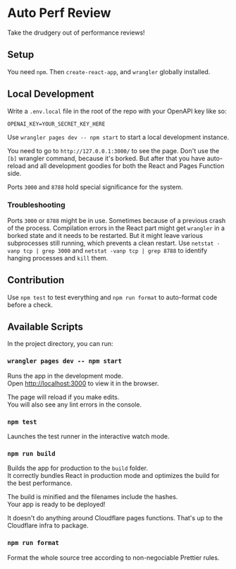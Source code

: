 # Auto Perf Review

Take the drudgery out of performance reviews!

## Setup

You need `npm`. Then `create-react-app`, and `wrangler` globally installed.

## Local Development

Write a `.env.local` file in the root of the repo with your OpenAPI key like so:

```text
OPENAI_KEY=YOUR_SECRET_KEY_HERE
```

Use `wrangler pages dev -- npm start` to start a local development instance.

You need to go to `http://127.0.0.1:3000/` to see the page. Don't use the `[b]`
wrangler command, because it's borked. But after that you have auto-reload and all
development goodies for both the React and Pages Function side.

Ports `3000` and `8788` hold special significance for the system.

### Troubleshooting

Ports `3000` or `8788` might be in use. Sometimes because of a previous crash of the
process. Compilation errors in the React part might get `wrangler` in a borked state and it
needs to be restarted. But it might leave various subprocesses still running, which prevents
a clean restart. Use `netstat -vanp tcp | grep 3000` and `netstat -vanp tcp | grep 8788` to
identify hanging processes and `kill` them.

## Contribution

Use `npm test` to test everything and `npm run format` to auto-format code before a check.

## Available Scripts

In the project directory, you can run:

### `wrangler pages dev -- npm start`

Runs the app in the development mode.\
Open [http://localhost:3000](http://localhost:3000) to view it in the browser.

The page will reload if you make edits.\
You will also see any lint errors in the console.

### `npm test`

Launches the test runner in the interactive watch mode.

### `npm run build`

Builds the app for production to the `build` folder.\
It correctly bundles React in production mode and optimizes the build for the best performance.

The build is minified and the filenames include the hashes.\
Your app is ready to be deployed!

It doesn't do anything around Cloudflare pages functions. That's up to the
Cloudflare infra to package.

### `npm run format`

Format the whole source tree according to non-negociable Prettier rules.
